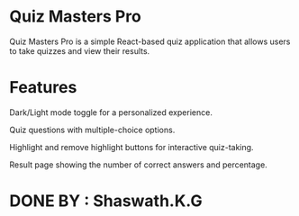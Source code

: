 # Quiz Masters Pro

Quiz Masters Pro is a simple React-based quiz application that allows users to take quizzes and view their results.

# Features

Dark/Light mode toggle for a personalized experience.

Quiz questions with multiple-choice options.

Highlight and remove highlight buttons for interactive quiz-taking.

Result page showing the number of correct answers and percentage.


# DONE BY : Shaswath.K.G
